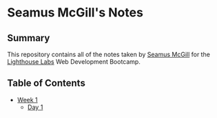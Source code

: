 # Seamus McGill's Notes

## Summary

This repository contains all of the notes taken by [Seamus McGill](https://github.com/seamusmcgill) for the [Lighthouse Labs](https://www.lighthouselabs.ca/) Web Development Bootcamp.

## Table of Contents

* [Week 1](/Week_1)
  * [Day 1](/Week_1/Day_1)